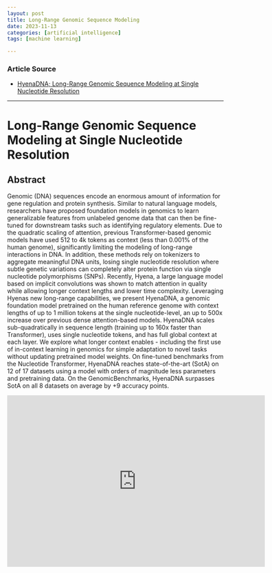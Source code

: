 ```yaml
---
layout: post
title: Long-Range Genomic Sequence Modeling   
date: 2023-11-13
categories: [artificial intelligence]
tags: [machine learning]

---
```


### Article Source

* [HyenaDNA; Long-Range Genomic Sequence Modeling at Single Nucleotide Resolution](https://www.youtube.com/watch?v=zGPPG6insm8)

---

# Long-Range Genomic Sequence Modeling at Single Nucleotide Resolution



## Abstract

Genomic (DNA) sequences encode an enormous amount of information for gene regulation and protein synthesis. Similar to natural language models, researchers have proposed foundation models in genomics to learn generalizable features from unlabeled genome data that can then be fine-tuned for downstream tasks such as identifying regulatory elements. Due to the quadratic scaling of attention, previous Transformer-based genomic models have used 512 to 4k tokens as context (less than 0.001% of the human genome), significantly limiting the modeling of long-range interactions in DNA. In addition, these methods rely on tokenizers to aggregate meaningful DNA units, losing single nucleotide resolution where subtle genetic variations can completely alter protein function via single nucleotide polymorphisms (SNPs). Recently, Hyena, a large language model based on implicit convolutions was shown to match attention in quality while allowing longer context lengths and lower time complexity. Leveraging Hyenas new long-range capabilities, we present HyenaDNA, a genomic foundation model pretrained on the human reference genome with context lengths of up to 1 million tokens at the single nucleotide-level, an up to 500x increase over previous dense attention-based models. HyenaDNA scales sub-quadratically in sequence length (training up to 160x faster than Transformer), uses single nucleotide tokens, and has full global context at each layer. We explore what longer context enables - including the first use of in-context learning in genomics for simple adaptation to novel tasks without updating pretrained model weights. On fine-tuned benchmarks from the Nucleotide Transformer, HyenaDNA reaches state-of-the-art (SotA) on 12 of 17 datasets using a model with orders of magnitude less parameters and pretraining data. On the GenomicBenchmarks, HyenaDNA surpasses SotA on all 8 datasets on average by +9 accuracy points.

<iframe width="600" height="400" src="https://www.youtube.com/embed/zGPPG6insm8?si=NnF714cPixiVgWz9" title="YouTube video player" frameborder="0" allow="accelerometer; autoplay; clipboard-write; encrypted-media; gyroscope; picture-in-picture; web-share" allowfullscreen></iframe>